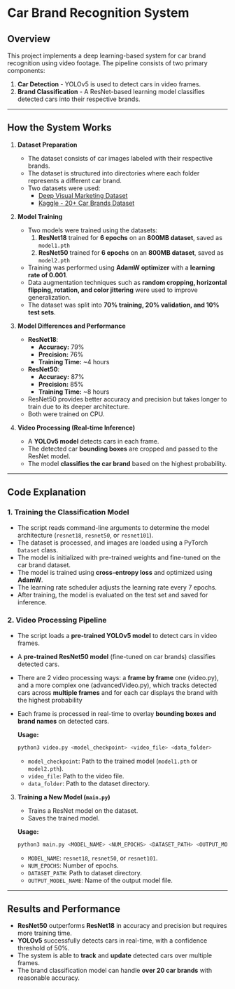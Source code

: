 # Car Brand Recognition System

## Overview
This project implements a deep learning-based system for car brand recognition using video footage. The pipeline consists of two primary components:

1. **Car Detection** - YOLOv5 is used to detect cars in video frames.
2. **Brand Classification** - A ResNet-based learning model classifies detected cars into their respective brands.

---

## How the System Works
1. **Dataset Preparation**
   - The dataset consists of car images labeled with their respective brands.
   - The dataset is structured into directories where each folder represents a different car brand.
   - Two datasets were used:
     - [Deep Visual Marketing Dataset](https://deepvisualmarketing.github.io/)
     - [Kaggle - 20+ Car Brands Dataset](https://www.kaggle.com/datasets/alirezaatashnejad/over-20-car-brands-dataset)

2. **Model Training**
   - Two models were trained using the datasets:
     1. **ResNet18** trained for **6 epochs** on an **800MB dataset**, saved as `model1.pth`
     2. **ResNet50** trained for **6 epochs** on an **800MB dataset**, saved as `model2.pth`
   - Training was performed using **AdamW optimizer** with a **learning rate of 0.001**.
   - Data augmentation techniques such as **random cropping, horizontal flipping, rotation, and color jittering** were used to improve generalization.
   - The dataset was split into **70% training, 20% validation, and 10% test sets**.

3. **Model Differences and Performance**
   - **ResNet18**:
     - **Accuracy:** 79%
     - **Precision:** 76%
     - **Training Time:** ~4 hours
   - **ResNet50**:
     - **Accuracy:** 87%
     - **Precision:** 85%
     - **Training Time:** ~8 hours
   - ResNet50 provides better accuracy and precision but takes longer to train due to its deeper architecture.
   - Both were trained on CPU.

4. **Video Processing (Real-time Inference)**
   - A **YOLOv5 model** detects cars in each frame.
   - The detected car **bounding boxes** are cropped and passed to the ResNet model.
   - The model **classifies the car brand** based on the highest probability.

---

## Code Explanation

### 1. Training the Classification Model
- The script reads command-line arguments to determine the model architecture (`resnet18`, `resnet50`, or `resnet101`).
- The dataset is processed, and images are loaded using a PyTorch `Dataset` class.
- The model is initialized with pre-trained weights and fine-tuned on the car brand dataset.
- The model is trained using **cross-entropy loss** and optimized using **AdamW**.
- The learning rate scheduler adjusts the learning rate every 7 epochs.
- After training, the model is evaluated on the test set and saved for inference.

### 2. Video Processing Pipeline
- The script loads a **pre-trained YOLOv5 model** to detect cars in video frames.
- A **pre-trained ResNet50 model** (fine-tuned on car brands) classifies detected cars.
- There are 2 video processing ways: a **frame by frame** one (video.py), and a more complex one (advancedVideo.py), which tracks detected cars across **multiple frames** and for each car displays the brand with the highest probability
- Each frame is processed in real-time to overlay **bounding boxes and brand names** on detected cars.

   **Usage:**
   ```sh
   python3 video.py <model_checkpoint> <video_file> <data_folder>
   ```
   - `model_checkpoint`: Path to the trained model (`model1.pth` or `model2.pth`).
   - `video_file`: Path to the video file.
   - `data_folder`: Path to the dataset directory.

3. **Training a New Model (`main.py`)**
   - Trains a ResNet model on the dataset.
   - Saves the trained model.
   
   **Usage:**
   ```sh
   python3 main.py <MODEL_NAME> <NUM_EPOCHS> <DATASET_PATH> <OUTPUT_MODEL_NAME>
   ```
   - `MODEL_NAME`: `resnet18`, `resnet50`, or `resnet101`.
   - `NUM_EPOCHS`: Number of epochs.
   - `DATASET_PATH`: Path to dataset directory.
   - `OUTPUT_MODEL_NAME`: Name of the output model file.

---

## Results and Performance
- **ResNet50** outperforms **ResNet18** in accuracy and precision but requires more training time.
- **YOLOv5** successfully detects cars in real-time, with a confidence threshold of 50%.
- The system is able to **track** and **update** detected cars over multiple frames.
- The brand classification model can handle **over 20 car brands** with reasonable accuracy.

